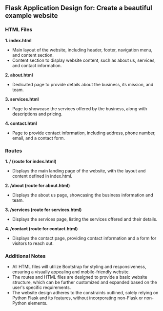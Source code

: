 ## Flask Application Design for: Create a beautiful example website

### HTML Files

**1. index.html**
- Main layout of the website, including header, footer, navigation menu, and content section.
- Content section to display website content, such as about us, services, and contact information.

**2. about.html**
- Dedicated page to provide details about the business, its mission, and team.

**3. services.html**
- Page to showcase the services offered by the business, along with descriptions and pricing.

**4. contact.html**
- Page to provide contact information, including address, phone number, email, and a contact form.

### Routes

**1. / (route for index.html)**
- Displays the main landing page of the website, with the layout and content defined in index.html.

**2. /about (route for about.html)**
- Displays the about us page, showcasing the business information and team.

**3. /services (route for services.html)**
- Displays the services page, listing the services offered and their details.

**4. /contact (route for contact.html)**
- Displays the contact page, providing contact information and a form for visitors to reach out.

### Additional Notes

- All HTML files will utilize Bootstrap for styling and responsiveness, ensuring a visually appealing and mobile-friendly website.
- The routes and HTML files are designed to provide a basic website structure, which can be further customized and expanded based on the user's specific requirements.
- The website design adheres to the constraints outlined, solely relying on Python Flask and its features, without incorporating non-Flask or non-Python elements.